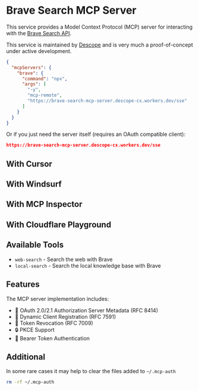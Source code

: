 # Brave Search MCP Server

This service provides a Model Context Protocol (MCP) server for interacting with the [Brave Search API](https://brave.com/search/api/).

This service is maintained by [Descope](https://www.descope.com/) and is very much a proof-of-concept under active development.

```json
{
  "mcpServers": {
    "brave": {
      "command": "npx",
      "args": [
        "-y",
        "mcp-remote",
        "https://brave-search-mcp-server.descope-cx.workers.dev/sse"
      ]
    }
  }
}
```

Or if you just need the server itself (requires an OAuth compatible client):

```json
https://brave-search-mcp-server.descope-cx.workers.dev/sse
```

## With Cursor

## With Windsurf

## With MCP Inspector

## With Cloudflare Playground

## Available Tools

- `web-search` - Search the web with Brave
- `local-search` - Search the local knowledge base with Brave

## Features

The MCP server implementation includes:

- 🔐 OAuth 2.0/2.1 Authorization Server Metadata (RFC 8414)
- 🔑 Dynamic Client Registration (RFC 7591)
- 🎫 Token Revocation (RFC 7009)
- 🔒 PKCE Support
- 📝 Bearer Token Authentication

## Additional

In some rare cases it may help to clear the files added to `~/.mcp-auth`

```bash
rm -rf ~/.mcp-auth
```
